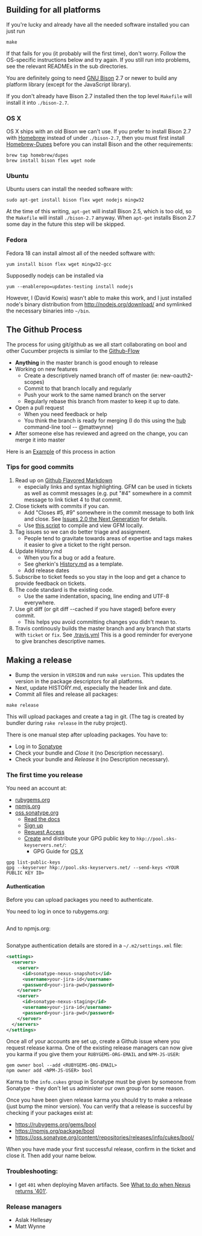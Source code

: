 ## Building for all platforms

If you're lucky and already have all the needed software installed you can just run

```
make
```

If that fails for you (it probably will the first time), don't worry. Follow the OS-specific instructions below and try again. 
If you still run into problems, see the relevant READMEs in the sub directories.

You are definitely going to need [GNU Bison](http://www.gnu.org/software/bison/) 2.7 or newer to build any platform library (except for the JavaScript library).

If you don't already have Bison 2.7 installed then the top level `Makefile` will install it into `./bison-2.7`.

### OS X

OS X ships with an old Bison we can't use. If you prefer to install Bison 2.7 with [Homebrew](http://mxcl.github.com/homebrew/) instead of under `./bison-2.7`,
then you must first install [Homebrew-Dupes](https://github.com/Homebrew/homebrew-dupes) 
before you can install Bison and the other requirements:

```
brew tap homebrew/dupes
brew install bison flex wget node
```

### Ubuntu

Ubuntu users can install the needed software with:

```
sudo apt-get install bison flex wget nodejs mingw32
```

At the time of this writing, `apt-get` will install Bison 2.5, which is too old, so the `Makefile` will install `./bison-2.7` anyway.
When `apt-get` installs Bison 2.7 some day in the future this step will be skipped.

### Fedora

Fedora 18 can install almost all of the needed software with:

```
yum install bison flex wget mingw32-gcc
```

Supposedly nodejs can be installed via 

```
yum --enablerepo=updates-testing install nodejs
````

However, I (David Kowis) wasn't able to make this work, and I just installed node's binary distribution from http://nodejs.org/download/ and symlinked the necessary binaries into `~/bin`.

## The Github Process

 The process for using git/github as we all start collaborating on bool and other Cucumber projects is similar to the [Github-Flow](http://scottchacon.com/2011/08/31/github-flow.html)

* **Anything** in the master branch is good enough to release
* Working on new features
    + Create a descriptively named branch off of master (ie: new-oauth2-scopes)
    + Commit to that branch locally and regularly
    + Push your work to the same named branch on the server
    + Regularly rebase this branch from master to keep it up to date.
* Open a pull request
    + When you need feedback or help
    + You think the branch is ready for merging (I do this using the [hub](https://github.com/defunkt/hub#git-pull-request) command-line tool -- @mattwynne)
* After someone else has reviewed and agreed on the change, you can merge it into master

 Here is an [Example](https://github.com/cucumber/bool/pull/12) of this process in action

### Tips for good commits

 1. Read up on [Github Flavored Markdown](https://help.github.com/articles/github-flavored-markdown)
      + especially links and syntax highlighting. GFM can be used in tickets as well as commit messages (e.g. put "#4" somewhere in a commit message to link ticket 4 to that commit.
 2. Close tickets with commits if you can.
     + Add "Closes #5, #9" somewhere in the commit message to both link and close. See [Issues 2.0 the Next Generation](https://github.com/blog/831-issues-2-0-the-next-generation) for details.
     + Use [this script](https://gist.github.com/aslakhellesoy/4754009) to compile and view GFM locally.
 3. Tag issues so we can do better triage and assignment.
     + People tend to gravitate towards areas of expertise and tags makes it easier to give a ticket to the right person.
 4. Update History.md
     + When you fix a bug or add a feature.
     + See gherkin's [History.md](https://github.com/cucumber/gherkin/blob/master/History.md) as a template.
     + Add release dates
 5.  Subscribe to ticket feeds so you stay in the loop and get a chance to provide feedback on tickets.
 6. The code standard is the existing code.
     + Use the same indentation, spacing, line ending and UTF-8 everywhere.
 7. Use git diff (or git diff --cached if you have staged) before every commit.
     + This helps you avoid committing changes you didn't mean to.
 8. Travis continously builds the master branch and any branch that starts with `ticket` or `fix`. See [.travis.yml](https://github.com/cucumber/bool/blob/master/.travis.yml)
 This is a good reminder for everyone to give branches descriptive names.

## Making a release

* Bump the version in `VERSION` and run `make version`. This updates the version in the package descriptors for all platforms.
* Next, update HISTORY.md, especially the header link and date.
* Commit all files and release all packages:

```
make release
```

This will upload packages and create a tag in git. (The tag is created by bundler during `rake release` in the ruby project).

There is one manual step after uploading packages. You have to:

* Log in to [Sonatype](https://oss.sonatype.org/index.html#stagingRepositories)
* Check your bundle and *Close* it (no Description necessary).
* Check your bundle and *Release* it (no Description necessary).

### The first time you release

You need an account at:

* [rubygems.org](http://rubygems.org/)
* [npmjs.org](https://npmjs.org/)
* [oss.sonatype.org](https://oss.sonatype.org/)
  + [Read the docs](https://docs.sonatype.org/display/Repository/Sonatype+OSS+Maven+Repository+Usage+Guide)
  + [Sign up](http://issues.sonatype.org/)
  + [Request Access](https://issues.sonatype.org/browse/OSSRH-2050)
  + [Create](http://www.dewinter.com/gnupg_howto/english/GPGMiniHowto-3.html#ss3.1) and distribute your GPG public key to `hkp://pool.sks-keyservers.net/`:
    + GPG Guide for [OS X](http://www.robertsosinski.com/2008/02/18/working-with-pgp-and-mac-os-x/)

```
gpg list-public-keys
gpg --keyserver hkp://pool.sks-keyservers.net/ --send-keys <YOUR PUBLIC KEY ID>
```

#### Authentication

Before you can upload packages you need to authenticate.

You need to log in once to rubygems.org:

```
```

And to npmjs.org:

```
```

Sonatype authentication details are stored in a `~/.m2/settings.xml` file:

```xml
<settings>
  <servers>
    <server>
      <id>sonatype-nexus-snapshots</id>
      <username>your-jira-id</username>
      <password>your-jira-pwd</password>
    </server>
    <server>
      <id>sonatype-nexus-staging</id>
      <username>your-jira-id</username>
      <password>your-jira-pwd</password>
    </server>
  </servers>
</settings>
```

Once all of your accounts are set up, create a Github issue where you request release karma. 
One of the existing release managers can now give you karma if you give them your `RUBYGEMS-ORG-EMAIL` and `NPM-JS-USER`:

```
gem owner bool --add <RUBYGEMS-ORG-EMAIL>
npm owner add <NPM-JS-USER> bool
```

Karma to the `info.cukes` group in Sonatype must be given by someone from Sonatype - they don't let us administer our own group for some reason.

Once you have been given release karma you should try to make a release (just bump the minor version). You can verify that a release 
is succesful by checking if your packages exist at:

* https://rubygems.org/gems/bool
* https://npmjs.org/package/bool
* https://oss.sonatype.org/content/repositories/releases/info/cukes/bool/

When you have made your first successful release, confirm in the ticket and close it. Then add your name below.

### Troubleshooting:

* I get `401` when deploying Maven artifacts. See [What to do when Nexus returns '401'](http://www.sonatype.com/people/2010/11/what-to-do-when-nexus-returns-401/).

### Release managers

* Aslak Hellesøy
* Matt Wynne
